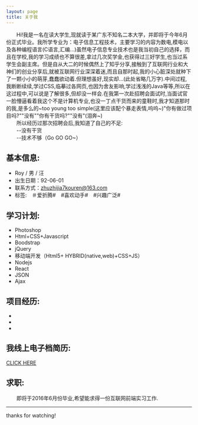 ```yaml
---
layout: page
title: 关于我
---
```


<p class="message">
  　　Hi!我是一名在读大学生,现就读于某广东不知名二本大学，并即将于今年6月份正式毕业。我所学专业为：电子信息工程技术，主要学习的内容为数电,模电以及各种编程语言(C语言,汇编...)虽然电子信息专业技术也是我当初自己的选择，而且在学校,我的学习成绩也不算很差,拿过几次奖学金,也获得过三好学生,也当过系学生会副主席。但是自从大二的时候偶然上了知乎分享,接触到了互联网行业和大神们的创业分享后,就被互联网行业深深着迷,而且自那时起,我的小心脏深处就种下了一颗小小的萌芽,蠢蠢欲动着.但理想虽好,现实却...(此处省略几万字).中间过程,我断断续续,学过CSS,临摹过各网页,也因为舍友影响,学过浅浅的Java等等,所以在这过程中,可以说是了解很多,但却没一样会.在我第一次赴招聘会面试时,当面试官一脸懵逼看着我这个不是计算机专业,也没一丁点干货而来的童鞋时,我才知道那时的我,是多么的~too young too simple(这里应该配个暴走表情,呜呜~)"你有做过项目吗?""没有""你有干货吗?""没有"(泪奔~)<br/>　　所以经历过那次招聘会后,我知道了自己的不足:
<br/>　　--没有干货
<br/>　　--技术不够（Go GO GO~）
</p>

## 基本信息:

* Roy / 男 / 汪 
* 出生日期：92-06-01
* 联系方式：zhuzhijia7kouren@163.com
* 标签:　＃爱折腾#　#喜欢动手#　#兴趣广泛#

## 学习计划:

* Photoshop
* Html+CSS+Javascript
* Boodstrap
* jQuery
* 移动端开发（Html5+ HYBRID(native,web)+CSS+JS）
* Nodejs
* React
* JSON
* Ajax

## 项目经历:
* 
* 
* 

## 我线上电子档简历:

[CLICK HERE](https://github.com/royluck/markdown_images/blob/master/MyResume.jpg)

## 求职:

　　即将于2016年6月份毕业,希望能求得一份互联网前端实习工作.

---

thanks for watching!
